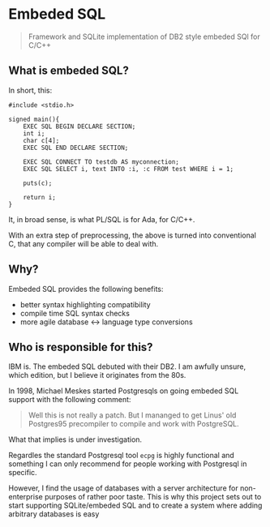 # Embeded SQL
> Framework and SQLite implementation of DB2 style embeded SQl for C/C++

## What is embeded SQL?
In short, this:
```
#include <stdio.h>

signed main(){
	EXEC SQL BEGIN DECLARE SECTION;
	int i;
	char c[4];
	EXEC SQL END DECLARE SECTION;

	EXEC SQL CONNECT TO testdb AS myconnection;
	EXEC SQL SELECT i, text INTO :i, :c FROM test WHERE i = 1;

	puts(c);

	return i;
}
```
It, in broad sense, is what PL/SQL is for Ada, for C/C++.

With an extra step of preprocessing,
the above is turned into conventional C,
that any compiler will be able to deal with.

## Why?
Embeded SQL provides the following benefits:
+ better syntax highlighting compatibility
+ compile time SQL syntax checks
+ more agile database <-> language type conversions

## Who is responsible for this?
IBM is.
The embeded SQL debuted with their DB2.
I am awfully unsure,
which edition,
but I believe it originates from the 80s.

In 1998,
Michael Meskes started Postgresqls on going embeded SQL support
with the following comment:

> Well this is not really a patch.
But I mananged to get Linus' old Postgres95 precompiler
to compile and work with PostgreSQL.

What that implies is under investigation.

Regardles the standard Postgresql tool `ecpg`
is highly functional
and something I can only recommend for people
working with Postgresql in specific.

However,
I find the usage of databases with a server architecture
for non-enterprise purposes of rather poor taste.
This is why this project sets out to
start supporting SQLite/embeded SQL and
to create a system where adding arbitrary databases is easy
